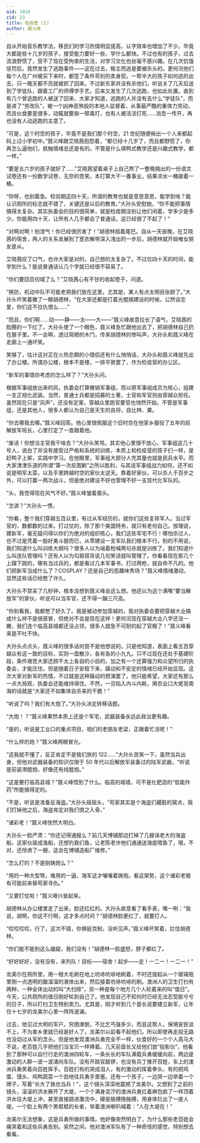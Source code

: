 ```yaml
---
aid: 1010
zid: 23
title: 检疫营（三）
author: 聂义峰
---
```


自从开始音乐教学法，移民们的学习热情明显提高，认字效率也增加了不少。毕竟大都是些十几岁的孩子，接受能力要好一些，学什么都快。不过也有的孩子，过去流浪野惯了，受不了现在受拘束的生活，对学习文化也丝毫不感兴趣。在几次饥饿惩罚后，竟然发生了逃跑事件——这在过去，叛主而逃是要被杀头的。更何况他们每个人在广州被买下来时，都签了条件苛刻的卖身契。一帮半大的孩子如何逃的出去，只一晚天都不亮就被抓了回来。不过新东家并没有杀他们，听说关了几天后送到了学徒队，跟着工厂的师傅学手艺。后来又发生了几次逃跑，也如此处置。直到有几个曾逃跑的人被送了回来，大家才知道，逃跑的人并没有去什么“学徒队”，而是进了“劳改队”，被一个凶神恶煞般的本地人监督着，从事最严酷的重体力劳动，而且伙食要差很多，动辄就要挨一顿毒打，也有人被活活打死……消息一传开，再也没有人动逃跑的主意了。

“可是，这个时空的孩子，毕竟不是我们那个时空，21 世纪随便揪出一个人来都起码上过小学初中。”聂义峰跟艾晓茜抱怨着，“都已经十几岁了，而且都野惯了，你再怎么逼他们，抵触情绪总还是有的。不管是什么填鸭式教学还是兴趣式教学，都一样。”

“要是五六岁的孩子就好了……”艾晓茜望着桌子上自己熬了一整晚搞出的一份语文试卷还有一份数学试卷，无奈的苦笑。本打算大干一番事业，结果凉水一桶接着一桶。

“你呀，也别着急。检验期这四十天，所谓的教育也就是意思意思，能学到啥？能认识厕所的标志就不错了，关键还是以后的教育。”大孙头安慰她，“你不能把事情搞得太复杂。其实执委会的目的很简单，就是检疫期没别让他们闲着，学多少是多少。你能用四十天，让所有人几乎都会了普通话，这已经很了不起了！”

“对啊对啊！别泄气！你已经很厉害了！”胡德林摇着尾巴。自从一天夜晚，在艾晓茜的宿舍，两人的关系发展到了宽衣解带深入浅出的一步后，胡德林就开始唯女朋友是从。

艾晓茜叹了口气，也许大家是对的，自己想的太复杂了。不过仅四十天的时间，能学到什么？能说普通话认几个字就已经很不容易了。

“你们要回百仞城了么？”艾晓茜心有不甘的收起卷子，问道。

“换防，机动中队不可能老把我们放在这里。尤其是，某人有点太明目张胆了。”大孙头坏笑着撇了一眼胡德林，“在大家还都是打着光棍搞建设的时候，公然谈恋爱，你们这不拉仇恨么……”

“而且，你们啊……动——静——太——大——”聂义峰故意拉长了语气，艾晓茜的脸腾的一下红了。大孙头使了一个眼色，聂义峰急忙跟他出去了，把胡德林自己扔在屋子里。不一会啊，透过简陋的木门，传来胡德林的惨叫声，大孙头和聂义峰在走廊上一通坏笑。

笑够了，估计这对正在火热恋期的小情侣还有什么悄悄话，大孙头和聂义峰就先出了办公楼。所谓办公楼，根本不是楼，一排平房罢了，作为检疫营的办公区。

“新军的事情你考虑的怎么样了？”大孙头问。

根据军事组放出来的风，执委会打算撤销军事组，而以原军事组成员为核心，组建一支正规化武装。当然，普通士兵都是招募的土著，士官和军官则由穿越众担任。虽然现在只是“风声”，还没有定案，穿越众里跑官要官也悄然开始。不管是军事组，还是其他人，很多人都认为自己是天生的良将，自比林、粟。

“你去哪我去哪。”聂义峰回答。他心里很佩服这个旧时空在他家乡服役了五年的前解放军班长，心里打定了一直跟着他。

“废话！你想当主官我干啥去？”大孙头笑骂。其实他心里很不放心，军事组这几十号人，说白了并没有接受过严格和系统的训练，本质上和检疫营的孩子们一样，是赶鸭子上架，实践中学习。在他眼里，军事组大部分人充其量也就是民兵水平。而大家津津乐道的所谓“第一次反围剿”之所以胜利，与其说军事组战力如何，还不如说是明军太菜，以及手里跨越时空的家伙太逆天。靠着好家伙，可以杀人于百步之外，可以打赢一两次战斗，但是绝对建设不好也管理不好一支现代化军队的。

“头，我觉得现在风气不好。”聂义峰皱着眉头。

“怎讲？”大孙头一愣。

“你看，整个我们穿越五百众里，有过从军经历的，就你们这些复转军人。当过军官的，数都数的过来。打过仗的，除了那个美国特务，就只有老何自己。按理说，建新军，毫无疑问得以你们为绝对的组织核心，我们这些军宅不行！哪怕杀过人，也不过是凭着一股好勇斗狠而已，从零建设一支军队我们根本不行。别的不用说，我们知道什么叫训练大纲吗？很多人以为端着枪喊两句杀就是训练了。我们知道什么叫连队管理吗？还有人以为勾肩搭背说几句笑话就叫管理了。你看看现在那几个上蹿下跳的，哪有当过兵的，都是看过几本军事书，打过两枪，就自命不凡的。他们把新军当成什么了？COSPLAY？还是自己的恶趣味秀场？”聂义峰情绪激动，显然这些话已经憋了许久。

大孙头不禁呆了几秒钟，根本没想到聂义峰会这么想。他还以为这个满嘴“要当解放军”的家伙，听说可以当军官，还不得一蹦三尺高。

“你别看我，我都憋了好久了。我是被动参加穿越的，我对执委会要把穿越大业搞成什么样不是很感冒，但绝对不会是现在这样！更何况现在穿越大业八字还没一撇，我们连个临高县城都还没占领，很多人就急不可耐的起了官瘾了！”聂义峰看来是不吐不快。

大孙头点点头，聂义峰的很多话何尝不是他想说的。只是他知道，表面上看五百穿越众有这一致的目标，实则一盘散沙，各有各的小九九。只不过现在还处于基建阶段，条件艰苦大家还顾不太上各自的小目的，加之有一个还算强力和众望所归的执委会，才能压住。但是随着日子安稳下来，躁动和不安定的情绪已经开始显现。这次大家对新军的热情，不过就是这种躁动的预演罢了。他只能希望，大家还有那么一点大局观，执委会还能维持得住。不然，一旦陷入内斗内耗，用农业口大佬吴南海的话就是“大家还不如集体自杀来的干脆！”

“听说了吗？我们有大炮了。”大孙头决定转移话题。

“大炮！？”聂义峰果然本质上还是个军宅，武器装备永远此政治更有趣。

“是的，听说是工业口的重点项目，咱们的老朋友老梁，正跟着忙活呢！”

“什么样的炮？”聂义峰两眼冒光。

“这我就不懂了，反正肯定不是我们旅的 122……”大孙头苦笑一下，虽然当兵出身，但他对武器装备的知识仅限于 50 年代以后解放军装备过的陆军武器，“听说是前装滑膛炮，好像还有线膛炮。”

“这是要打临高县城？”聂义峰悟到了什么。临高的城墙，可不是化肥造的“低能炸药”所能搞得定的。

“不是，听说是准备反海盗。”大孙头摇摇头，“苟家其实是个海盗们藏脏的窝点，我们打掉他之后，海盗肯定对我们恨之入骨。”

“诸彩老！”聂义峰恍然大明白。

大孙头一脸严肃：“你还记得通报么？前几天博铺那边打掉了几艘诛老大的海盗船，这家伙装成渔船，还想钓我们鱼，让老陈老许他们通通送海底喂鱼了，哦，不对，还俘虏了一艘，这会在博铺造船厂维修。”

“怎么打的？不是刚铸炮么？”

“用的一种大型弩，难用的一逼，海军这才嚷嚷着铸炮。看这架势，这个诸彩老极有可能前来替苟家寻仇。”

“又要打仗啦！”聂义峰兴奋起来。

胡德林从办公楼里走了出来，脸还红红的。大孙头故意看了看手表，嘴一咧：“我说，胡啊，你这不行啊，这才多点时间？”胡德林脸更红了，就要打人。

“哎哎哎哎，行了，这次不错，你俩挺克制，没听见声。”聂义峰坏笑着，拦住胡德林。

“你们能不能别这么龌龊，我们没有！”胡德林一脸盛怒，脖子都红了。

“好好好好，没有没有，来列队！目标——宿舍！起步——走！一二一！一二一！”

龙美尔在厕所里，用一根大毛刷在地上吭哧吭哧地刷着，不时还提起从一个玻璃瓶里倒一点透明的酸溜溜的液体出来，然后接着吭哧吭哧的刷。澳洲人的卫生打扫有两种，一种全体出动的叫“大扫除”，另一种是每个地方几个人轮着来的叫“值日”。今天，公共厕所的值日刚好轮到自己了。他发现自己不知何时已经无法忍受脏兮兮的日子，所以打扫卫生特别卖力。尤其是，刚才听到几个首长说要建立新军，让年仅十七岁的龙美尔心里一阵阵波澜。

过去，他见过大明的军户。穷困潦倒，不比乞丐强多少。而且这帮人，保境安民谈不上，不为害乡里就已经是好人了。龙美尔以前看不起他们，所以即使再走投无路也没动过从军的念头。但是他发现澳洲兵勇完全不一样，伙食好的一个个人高马大不说，老百姓几乎把他们当宝贝一样捧着。几天前首长又给他们放“投影仪”，他看到了那种可以自行行走的澳洲四轮车，一条长长的车队满载兵勇缓缓向前，两边是激动的人群一波一波涌向车队。没有开路官敲锣，也没有兵丁推开百姓，车上的澳洲兵勇笑着向百姓挥手。百姓们有的哭成泪人，有的激动的挥着拳头，有的把鸡蛋、馒头、鸡鸭蔬菜一个劲地往兵勇手里塞。还有一个孩子，一边哭一边举着一个牌子，写着“长大了我也当兵！”，这个镜头深深地震撼了龙美尔。又想到了之前的镜头，滚滚的洪水撅开了大堤，一个个满身泥泞的澳洲兵勇扛着麻包疯了一样顶着洪水往大堤上冲，甚至直接跳进激流中，硬是胳膊挽胳膊，用身体拦出了一座人堤。一个脸上有两个黑框框的长者，举着澳洲喇叭喊着：“人在大堤在！”

龙美尔无法想象，这是兵勇所做的事情。他好像突然明白了，为什么那些老百姓会痛哭着和这些兵勇告别。突然之间，他对澳洲军队有了一种奇怪的感觉，特别想去看看。
